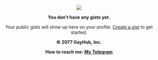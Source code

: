 <p align="center">
	<img src="https://github.githubassets.com/images/spinners/octocat-spinner-64.gif" />
</p>
<p align="center">
	<strong>You don’t have any gists yet.</strong>
</p>
<p align="center">
	Your public gists will show up here on your profile. <a href="https://gist.github.com/">Create a gist</a> to get started.
</p>
<p align="center">
	<strong>© 2077 GayHub, Inc.</strong>
</p>
<p align="center">
	<strong>How to reach me: <a href="https://t.me/atndko">My Telegram</a></strong>
</p>
